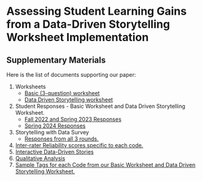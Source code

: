 # Assessing Student Learning Gains from a Data-Driven Storytelling Worksheet Implementation
## Supplementary Materials

Here is the list of documents supporting our paper:
1. Worksheets
   - [Basic (3-question) worksheet](https://github.com/vis-graphics/learning-cues/blob/main/Basic%20Worksheet.pdf)
   - [Data Driven Storytelling worksheet](https://github.com/vis-graphics/learning-cues/blob/main/Learning%20Cues%20worksheet.pdf)
3. Student Responses - Basic Worksheet and Data Driven Storytelling Worksheet.
   - [Fall 2022 and Spring 2023 Responses](https://github.com/vis-graphics/learning-cues/blob/main/F22-S23-responses.pdf)
   - [Spring 2024 Responses](https://github.com/vis-graphics/learning-cues/blob/main/S24-responses.pdf)
4. Storytelling with Data Survey
   - [Responses from all 3 rounds.](https://github.com/vis-graphics/learning-cues/blob/main/Storytelling%20with%20Data%20%20(Responses)%20-%20Anonymized-Responses.pdf)
6. [Inter-rater Reliability scores specific to each code.](https://github.com/vis-graphics/learning-cues/blob/main/Inter_Rater_Reliability.pdf)
7. [Interactive Data-Driven Stories](https://github.com/vis-graphics/learning-cues/blob/main/Data-Driven%20Stories.pdf)
8. [Qualitative Analysis](https://github.com/vis-graphics/learning-cues/blob/main/Qual-Analysis-Survey-Spring2024.pdf)
9. [Sample Tags for each Code from our Basic Worksheet and Data Driven Storytelling Worksheet.](https://github.com/vis-graphics/learning-cues/blob/main/Sample_Tags_Per_Code.pdf)

